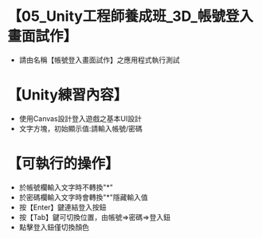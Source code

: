 # 【05_Unity工程師養成班_3D_帳號登入畫面試作】  
* 請由名稱【帳號登入畫面試作】之應用程式執行測試

# 【Unity練習內容】  
* 使用Canvas設計登入遊戲之基本UI設計
* 文字方塊，初始顯示值:請輸入帳號/密碼

# 【可執行的操作】  
* 於帳號欄輸入文字時不轉換"*"
* 於密碼欄輸入文字時會轉換"*"隱藏輸入值
* 按【Enter】鍵連結登入按鈕
* 按【Tab】鍵可切換位置，由帳號⇒密碼⇒登入鈕
* 點擊登入鈕僅切換顏色
